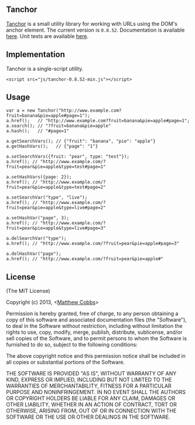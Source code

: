 ## Tanchor

[Tanchor](http://draeton.github.com/tanchor/) is a small utility library for working with URLs using the DOM's anchor element.
The current version is `0.8.52`. Documentation is available
[here](http://draeton.github.com/tanchor/tanchor/docs/tanchor.html). Unit tests are available
[here](http://draeton.github.com/tanchor/tanchor/tests/).


## Implementation

Tanchor is a single-script utility.

    <script src="js/tanchor-0.8.52-min.js"></script>


## Usage

    var a = new Tanchor("http://www.example.com?fruit=banana&pie=apple#page=1");
    a.href();   // "http://www.example.com?fruit=banana&pie=apple#page=1";
    a.search(); // "?fruit=banana&pie=apple"
    a.hash();   // "#page=1"

    a.getSearchVars(); // {"fruit": "banana", "pie": "apple"}
    a.getHashVars();   // {"page": "1"}

    a.setSearchVars({fruit: "pear", type: "test"});
    a.href(); // "http://www.example.com/?fruit=pear&pie=apple&type=test#page=1"

    a.setHashVars({page: 2});
    a.href(); // "http://www.example.com/?fruit=pear&pie=apple&type=test#page=2"

    a.setSearchVar("type", "live");
    a.href(); // "http://www.example.com/?fruit=pear&pie=apple&type=live#page=2"

    a.setHashVar("page", 3);
    a.href(); // "http://www.example.com/?fruit=pear&pie=apple&type=live#page=3"

    a.delSearchVar("type");
    a.href(); // "http://www.example.com/?fruit=pear&pie=apple#page=3"

    a.delHashVar("page");
    a.href(); // "http://www.example.com/?fruit=pear&pie=apple#"


## License

(The MIT License)

Copyright (c) 2013, <[Matthew Cobbs](mailto:draeton@gmail.com)>

Permission is hereby granted, free of charge, to any person obtaining
a copy of this software and associated documentation files (the
"Software"), to deal in the Software without restriction, including
without limitation the rights to use, copy, modify, merge, publish,
distribute, sublicense, and/or sell copies of the Software, and to
permit persons to whom the Software is furnished to do so, subject to
the following conditions:

The above copyright notice and this permission notice shall be included
in all copies or substantial portions of the Software.

THE SOFTWARE IS PROVIDED "AS IS", WITHOUT WARRANTY OF ANY KIND, EXPRESS
OR IMPLIED, INCLUDING BUT NOT LIMITED TO THE WARRANTIES OF
MERCHANTABILITY, FITNESS FOR A PARTICULAR PURPOSE AND NONINFRINGEMENT.
IN NO EVENT SHALL THE AUTHORS OR COPYRIGHT HOLDERS BE LIABLE FOR ANY
CLAIM, DAMAGES OR OTHER LIABILITY, WHETHER IN AN ACTION OF CONTRACT,
TORT OR OTHERWISE, ARISING FROM, OUT OF OR IN CONNECTION WITH THE
SOFTWARE OR THE USE OR OTHER DEALINGS IN THE SOFTWARE.